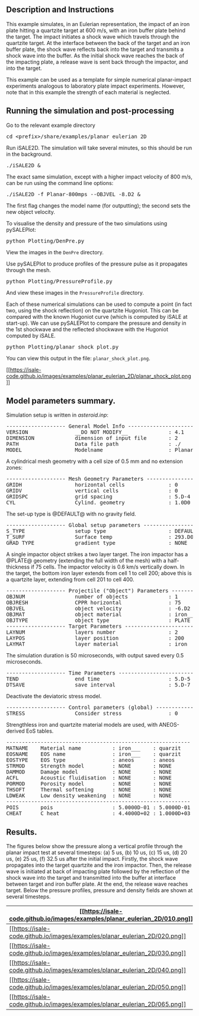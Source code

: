 ## Description and Instructions

This example simulates, in an Eulerian representation, the impact of an iron plate hitting a quartzite target at 600 m/s, with an iron buffer plate behind the target. The impact initiates a shock wave which travels through the quartzite target. At the interface between the back of the target and an iron buffer plate, the shock wave reflects back into the target and transmits a shock wave into the buffer. As the initial shock wave reaches the back of the impacting plate, a release wave is sent back through the impactor, and into the target.

This example can be used as a template for simple numerical planar-impact experiments analogous to laboratory plate impact experiments. However, note that in this example the strength of each material is neglected.

## Running the simulation and post-processing

Go to the relevant example directory
<pre>
cd &lt;prefix&gt;/share/examples/planar_eulerian_2D
</pre>

Run iSALE2D.  The simulation will take several minutes, so this should be run in the background.
<pre>
./iSALE2D &
</pre>

The exact same simulation, except with a higher impact velocity of 800 m/s, can be run using the command line options:

<pre>
./iSALE2D -f Planar-800mps --OBJVEL -8.D2 &
</pre>

The first flag changes the model name (for outputting); the second sets the new object velocity.

To visualise the density and pressure of the two simulations using pySALEPlot:
<pre>
python Plotting/DenPre.py
</pre>

View the images in the `DenPre` directory.

Use pySALEPlot to produce profiles of the pressure pulse as it propagates through the mesh.
<pre>
python Plotting/PressureProfile.py
</pre>

And view these images in the `PressureProfile` directory.

Each of these numerical simulations can be used to compute a point (in fact two, using the shock reflection) on the quartzite Hugoniot. This can be compared with the known Hugoniot curve (which is computed by iSALE at start-up).
We can use pySALEPlot to compare the pressure and density in the 1st shockwave and the reflected shockwave with the Hugoniot computed by iSALE. 
<pre>
python Plotting/planar_shock_plot.py
</pre>

You can view this output in the file: `planar_shock_plot.png`.

[[https://isale-code.github.io/images/examples/planar_eulerian_2D/planar_shock_plot.png]]

## Model parameters summary.

Simulation setup is written in *asteroid.inp*:

<pre>
------------------- General Model Info ---------------------------------
VERSION               __DO NOT MODIFY__             : 4.1
DIMENSION             dimension of input file       : 2
PATH                  Data file path                : ./
MODEL                 Modelname                     : Planar-600mps
</pre>

A cylindrical mesh geometry with a cell size of 0.5 mm and no extension zones:

<pre>
------------------- Mesh Geometry Parameters ---------------------------
GRIDH                 horizontal cells              : 0           : 100         : 0
GRIDV                 vertical cells                : 0           : 570         : 0
GRIDSPC               grid spacing                  : 5.D-4
CYL                   Cylind. geometry              : 1.0D0
</pre>

The set-up type is @DEFAULT@ with no gravity field.

<pre>
------------------- Global setup parameters -----------------------------
S_TYPE                setup type                    : DEFAULT
T_SURF                Surface temp                  : 293.D0
GRAD_TYPE             gradient type                 : NONE
</pre>

A single impactor object strikes a two layer target.  The iron impactor has a @PLATE@ geometry (extending the full width of the mesh) with a half-thickness if 75 cells.
The impactor velocity is 0.6 km/s vertically down.  In the target, the bottom iron layer extends from cell 1 to  cell 200; above this is a quartzite layer, extending from cell 201 to cell 400. 

<pre>
------------------- Projectile ("Object") Parameters --------------------
OBJNUM                number of objects             : 1
OBJRESH               CPPR horizontal               : 75
OBJVEL                object velocity               : -6.D2
OBJMAT                object material               : iron___
OBJTYPE               object type                   : PLATE
------------------- Target Parameters ----------------------------------
LAYNUM                layers number                 : 2
LAYPOS                layer position                : 200         : 400
LAYMAT                layer material                : iron___     : quarzit
</pre>

The simulation duration is 50 microseconds, with output saved every 0.5 microseconds.

<pre>
------------------- Time Parameters ------------------------------------
TEND                  end time                      : 5.D-5
DTSAVE                save interval                 : 5.D-7
</pre>

Deactivate the deviatoric stress model.

<pre>
------------------- Control parameters (global) ------------------------
STRESS                Consider stress               : 0
</pre>

Strengthless iron and quartzite material models are used, with ANEOS-derived EoS tables.

<pre>
-----------------------------------------------------------
MATNAME    Material name          : iron___    : quarzit
EOSNAME    EOS name               : iron___    : quarzit
EOSTYPE    EOS type               : aneos      : aneos
STRMOD     Strength model         : NONE       : NONE
DAMMOD     Damage model           : NONE       : NONE
ACFL       Acoustic fluidisation  : NONE       : NONE
PORMOD     Porosity model         : NONE       : NONE
THSOFT     Thermal softening      : NONE       : NONE
LDWEAK     Low density weakening  : NONE       : NONE
-----------------------------------------------------------
POIS       pois                   : 5.0000D-01 : 5.0000D-01
CHEAT      C_heat                 : 4.4000D+02 : 1.0000D+03
</pre>

## Results.

The figures below show the pressure along a vertical profile through the planar impact test at several timesteps: (a) 5 us, (b) 10 us, (c) 15 us, (d) 20 us, (e) 25 us, (f) 32.5 us after the initial impact. Firstly, the shock wave propagates into the target quartzite and the iron impactor. Then, the release wave is initiated at back of impacting plate followed by the reflection of the shock wave into the target and transmitted into the buffer at interface between target and iron buffer plate. At the end, the release wave reaches target.  Below the pressure profiles, pressure and density fields are shown at several timesteps. 

| [[https://isale-code.github.io/images/examples/planar_eulerian_2D/010.png]] | [[https://isale-code.github.io/images/examples/planar_eulerian_2D/010_plot.png]] |
| --- | --- |
| [[https://isale-code.github.io/images/examples/planar_eulerian_2D/020.png]] |  [[https://isale-code.github.io/images/examples/planar_eulerian_2D/020_plot.png]] |
| [[https://isale-code.github.io/images/examples/planar_eulerian_2D/030.png]] | [[https://isale-code.github.io//images/examples/planar_eulerian_2D/030_plot.png]] |
| [[https://isale-code.github.io/images/examples/planar_eulerian_2D/040.png]] | [[https://isale-code.github.io/images/examples/planar_eulerian_2D/040_plot.png]] |
| [[https://isale-code.github.io/images/examples/planar_eulerian_2D/050.png]] | [[https://isale-code.github.io/images/examples/planar_eulerian_2D/050_plot.png]] |
| [[https://isale-code.github.io/images/examples/planar_eulerian_2D/065.png]] | [[https://isale-code.github.io/images/examples/planar_eulerian_2D/065_plot.png]] |